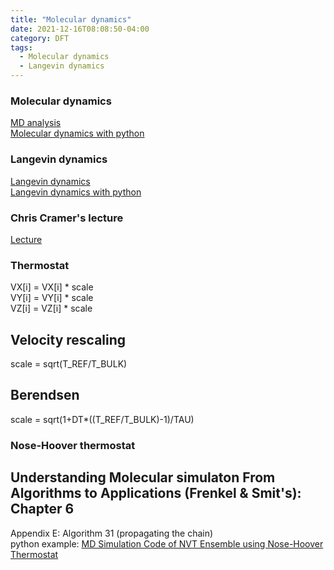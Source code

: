 ```yaml
---
title: "Molecular dynamics"
date: 2021-12-16T08:08:50-04:00
category: DFT
tags:
  - Molecular dynamics
  - Langevin dynamics
---
```


### Molecular dynamics

[MD analysis](https://www.mdanalysis.org/)  
[Molecular dynamics with python](https://nznano.blogspot.com/2017/11/molecular-dynamics-in-python.html)  

### Langevin dynamics
[Langevin dynamics](https://en.wikipedia.org/wiki/Langevin_dynamics)  
[Langevin dynamics with python](https://hockygroup.hosting.nyu.edu/exercise/langevin-dynamics.html)  

### Chris Cramer's lecture
[Lecture](http://pollux.chem.umn.edu/8021/Lectures/)  


### Thermostat
VX[i] = VX[i] * scale  
VY[i] = VY[i] * scale  
VZ[i] = VZ[i] * scale  
## Velocity rescaling
scale = sqrt(T_REF/T_BULK)  
## Berendsen
scale = sqrt(1+DT*((T_REF/T_BULK)-1)/TAU)  

### Nose-Hoover thermostat
## Understanding Molecular simulaton From Algorithms to Applications (Frenkel & Smit's): Chapter 6
Appendix E: Algorithm 31 (propagating the chain)  
python example: [MD Simulation Code of NVT Ensemble using Nose-Hoover Thermostat](https://github.com/songbin6280/MD_NVT_NH_Python/blob/master/serial_d.py)  

